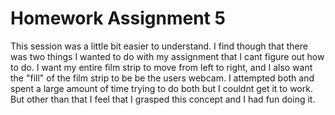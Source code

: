# Homework Assignment 5

This session was a little bit easier to understand. I find though that there was two things I wanted to do with my assignment that I cant figure out how to do. I want my entire film strip to move from left to right, and I also want the "fill" of the film strip to be be the users webcam. I attempted both and spent a large amount of time trying to do both but I couldnt get it to work. But other than that I feel that I grasped this concept and I had fun doing it.
